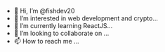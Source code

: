 - 👋 Hi, I’m @fishdev20
- 👀 I’m interested in web development and crypto...
- 🌱 I’m currently learning ReactJS...
- 💞️ I’m looking to collaborate on ...
- 📫 How to reach me ...

<!---
fishdev20/fishdev20 is a ✨ special ✨ repository because its `README.md` (this file) appears on your GitHub profile.
You can click the Preview link to take a look at your changes.
--->
